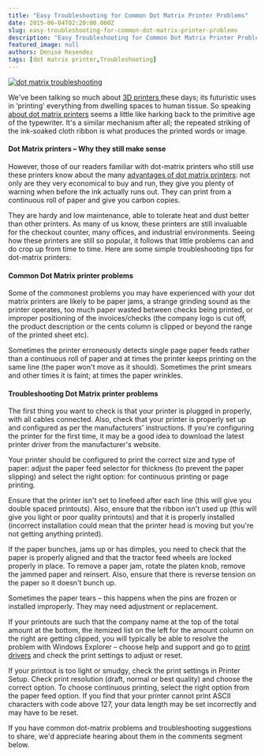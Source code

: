 ```yaml
---
title: "Easy Troubleshooting for Common Dot Matrix Printer Problems"
date: 2015-06-04T02:20:00.000Z
slug: easy-troubleshooting-for-common-dot-matrix-printer-problems
description: "Easy Troubleshooting for Common Dot Matrix Printer Problems"
featured_image: null
authors: Denise Resendez
tags: [dot matrix printer,Troubleshooting]
---
```


[![dot matrix troubleshooting ](/blog/images/troubleshooting-for-dot-matrix-printers.jpg "Troubleshooting for Dot Matrix Printers ")](/blog/images/troubleshooting-for-dot-matrix-printers.jpg)

We've been talking so much about [3D printers ](https://www.comboink.com/blog/tag/3d-printing/)these days; its futuristic uses in ‘printing' everything from dwelling spaces to human tissue. So speaking [about dot matrix printers](https://www.comboink.com/blog/dot-matrix-printing-history-how-it-works/) seems a little like harking back to the primitive age of the typewriter. It's a similar mechanism after all; the repeated striking of the ink-soaked cloth ribbon is what produces the printed words or image.

#### Dot Matrix printers – Why they still make sense

However, those of our readers familiar with dot-matrix printers who still use these printers know about the many [advantages of dot matrix printers](https://www.comboink.com/blog/advantages-and-disadvantages-of-dot/): not only are they very economical to buy and run, they give you plenty of warning when before the ink actually runs out. They can print from a continuous roll of paper and give you carbon copies.

They are hardy and low maintenance, able to tolerate heat and dust better than other printers. As many of us know, these printers are still invaluable for the checkout counter, many offices, and industrial environments. Seeing how these printers are still so popular, it follows that little problems can and do crop up from time to time. Here are some simple troubleshooting tips for dot-matrix printers:

#### Common Dot Matrix printer problems

Some of the commonest problems you may have experienced with your dot matrix printers are likely to be paper jams, a strange grinding sound as the printer operates, too much paper wasted between checks being printed, or improper positioning of the invoices/checks (the company logo is cut off, the product description or the cents column is clipped or beyond the range of the printed sheet etc).

Sometimes the printer erroneously detects single page paper feeds rather than a continuous roll of paper and at times the printer keeps printing on the same line (the paper won't move as it should).
Sometimes the print smears and other times it is faint; at times the paper wrinkles.

#### Troubleshooting Dot Matrix printer problems

The first thing you want to check is that your printer is plugged in properly, with all cables connected. Also, check that your printer is properly set up and configured as per the manufacturers' instructions. If you're configuring the printer for the first time, it may be a good idea to download the latest printer driver from the manufacturer's website.

Your printer should be configured to print the correct size and type of paper: adjust the paper feed selector for thickness (to prevent the paper slipping) and select the right option: for continuous printing or page printing.

Ensure that the printer isn't set to linefeed after each line (this will give you double spaced printouts). Also, ensure that the ribbon isn't used up (this will give you light or poor quality printouts) and that it is properly installed (incorrect installation could mean that the printer head is moving but you're not getting anything printed).

If the paper bunches, jams up or has dimples, you need to check that the paper is properly aligned and that the tractor feed wheels are locked properly in place. To remove a paper jam, rotate the platen knob, remove the jammed paper and reinsert. Also, ensure that there is reverse tension on the paper so it doesn't bunch up.

Sometimes the paper tears – this happens when the pins are frozen or installed improperly. They may need adjustment or replacement.

If your printouts are such that the company name at the top of the total amount at the bottom, the itemized list on the left for the amount column on the right are getting clipped, you will typically be able to resolve the problem with Windows Explorer – choose help and support and go to [print drivers](https://www.comboink.com/printer-drivers-support/?utm%5Fmedium=social&utm%5Fsource=blog) and check the print settings to adjust or reset.

If your printout is too light or smudgy, check the print settings in Printer Setup. Check print resolution (draft, normal or best quality) and choose the correct option. To choose continuous printing, select the right option from the paper feed option. If you find that your printer cannot print ASCII characters with code above 127, your data length may be set incorrectly and may have to be reset.

If you have common dot-matrix problems and troubleshooting suggestions to share, we'd appreciate hearing about them in the comments segment below.